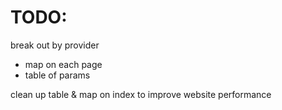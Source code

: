 # TODO:
break out by provider
* map on each page
* table of params

clean up table & map on index to improve website performance
